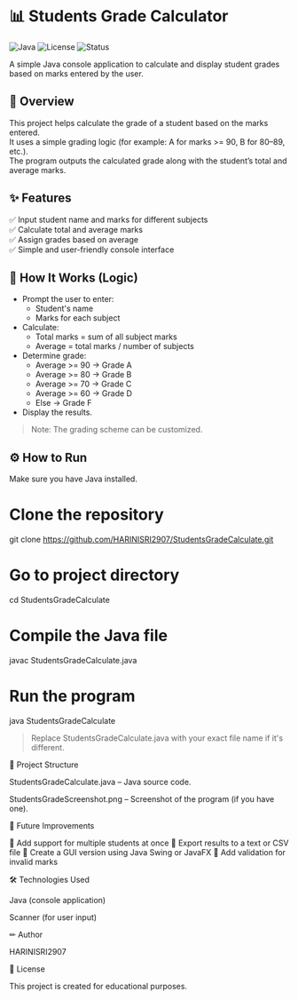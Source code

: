 # 📊 Students Grade Calculator

![Java](https://img.shields.io/badge/Language-Java-blue.svg)
![License](https://img.shields.io/badge/License-Educational-informational)
![Status](https://img.shields.io/badge/Project-Complete-brightgreen)

A simple Java console application to calculate and display student grades based on marks entered by the user.

## 📌 Overview

This project helps calculate the grade of a student based on the marks entered.  
It uses a simple grading logic (for example: A for marks >= 90, B for 80–89, etc.).  
The program outputs the calculated grade along with the student’s total and average marks.


## ✨ Features

✅ Input student name and marks for different subjects  
✅ Calculate total and average marks  
✅ Assign grades based on average  
✅ Simple and user-friendly console interface


## 🧩 How It Works (Logic)

- Prompt the user to enter:
  - Student's name
  - Marks for each subject
- Calculate:
  - Total marks = sum of all subject marks
  - Average = total marks / number of subjects
- Determine grade:
  - Average >= 90 → Grade A
  - Average >= 80 → Grade B
  - Average >= 70 → Grade C
  - Average >= 60 → Grade D
  - Else → Grade F
- Display the results.

> Note: The grading scheme can be customized.

## ⚙ How to Run
Make sure you have Java installed.
# Clone the repository
git clone https://github.com/HARINISRI2907/StudentsGradeCalculate.git

# Go to project directory
cd StudentsGradeCalculate

# Compile the Java file
javac StudentsGradeCalculate.java

# Run the program
java StudentsGradeCalculate

> Replace StudentsGradeCalculate.java with your exact file name if it's different.


📂 Project Structure

StudentsGradeCalculate.java – Java source code.

StudentsGradeScreenshot.png – Screenshot of the program (if you have one).



🔮 Future Improvements

🚀 Add support for multiple students at once
🚀 Export results to a text or CSV file
🚀 Create a GUI version using Java Swing or JavaFX
🚀 Add validation for invalid marks


🛠 Technologies Used

Java (console application)

Scanner (for user input)


✏ Author

HARINISRI2907

📄 License

This project is created for educational purposes.
